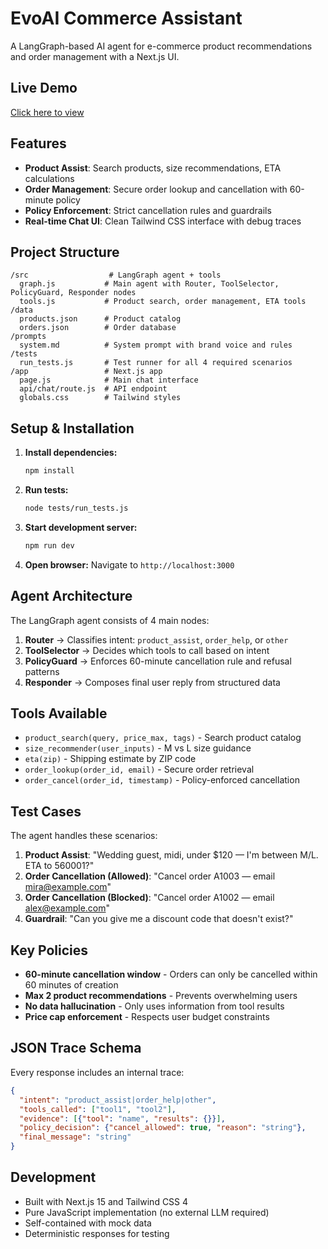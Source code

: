 # EvoAI Commerce Assistant

A LangGraph-based AI agent for e-commerce product recommendations and order management with a Next.js UI.

## Live Demo  
[Click here to view](https://task-phi-azure.vercel.app/)

## Features

- **Product Assist**: Search products, size recommendations, ETA calculations
- **Order Management**: Secure order lookup and cancellation with 60-minute policy
- **Policy Enforcement**: Strict cancellation rules and guardrails
- **Real-time Chat UI**: Clean Tailwind CSS interface with debug traces

## Project Structure

```
/src                  # LangGraph agent + tools
  graph.js           # Main agent with Router, ToolSelector, PolicyGuard, Responder nodes
  tools.js           # Product search, order management, ETA tools
/data
  products.json      # Product catalog
  orders.json        # Order database
/prompts
  system.md          # System prompt with brand voice and rules
/tests
  run_tests.js       # Test runner for all 4 required scenarios
/app                 # Next.js app
  page.js            # Main chat interface
  api/chat/route.js  # API endpoint
  globals.css        # Tailwind styles
```

## Setup & Installation

1. **Install dependencies:**
   ```bash
   npm install
   ```

2. **Run tests:**
   ```bash
   node tests/run_tests.js
   ```

3. **Start development server:**
   ```bash
   npm run dev
   ```

4. **Open browser:**
   Navigate to `http://localhost:3000`

## Agent Architecture

The LangGraph agent consists of 4 main nodes:

1. **Router** → Classifies intent: `product_assist`, `order_help`, or `other`
2. **ToolSelector** → Decides which tools to call based on intent
3. **PolicyGuard** → Enforces 60-minute cancellation rule and refusal patterns  
4. **Responder** → Composes final user reply from structured data

## Tools Available

- `product_search(query, price_max, tags)` - Search product catalog
- `size_recommender(user_inputs)` - M vs L size guidance
- `eta(zip)` - Shipping estimate by ZIP code
- `order_lookup(order_id, email)` - Secure order retrieval
- `order_cancel(order_id, timestamp)` - Policy-enforced cancellation

## Test Cases

The agent handles these scenarios:

1. **Product Assist**: "Wedding guest, midi, under $120 — I'm between M/L. ETA to 560001?"
2. **Order Cancellation (Allowed)**: "Cancel order A1003 — email mira@example.com"
3. **Order Cancellation (Blocked)**: "Cancel order A1002 — email alex@example.com"  
4. **Guardrail**: "Can you give me a discount code that doesn't exist?"

## Key Policies

- **60-minute cancellation window** - Orders can only be cancelled within 60 minutes of creation
- **Max 2 product recommendations** - Prevents overwhelming users
- **No data hallucination** - Only uses information from tool results
- **Price cap enforcement** - Respects user budget constraints

## JSON Trace Schema

Every response includes an internal trace:

```json
{
  "intent": "product_assist|order_help|other",
  "tools_called": ["tool1", "tool2"],
  "evidence": [{"tool": "name", "results": {}}],
  "policy_decision": {"cancel_allowed": true, "reason": "string"},
  "final_message": "string"
}
```

## Development

- Built with Next.js 15 and Tailwind CSS 4
- Pure JavaScript implementation (no external LLM required)
- Self-contained with mock data
- Deterministic responses for testing

